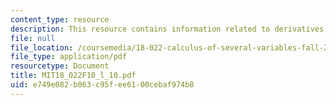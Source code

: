 ```yaml
---
content_type: resource
description: This resource contains information related to derivatives.
file: null
file_location: /coursemedia/18-022-calculus-of-several-variables-fall-2010/e749e082b063c95fee6100cebaf974b8_MIT18_022F10_l_10.pdf
file_type: application/pdf
resourcetype: Document
title: MIT18_022F10_l_10.pdf
uid: e749e082-b063-c95f-ee61-00cebaf974b8
---
```

